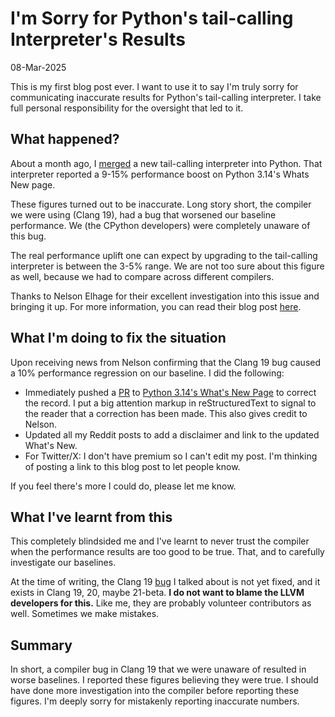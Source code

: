 # I'm Sorry for Python's tail-calling Interpreter's Results

08-Mar-2025

This is my first blog post ever. I want to use it to say
I'm truly sorry for communicating inaccurate results for
Python's tail-calling interpreter. I take full personal 
responsibility for the oversight that led to it.

## What happened?

About a month ago, I [merged][tail-call-pr] a new 
tail-calling interpreter into Python. That interpreter
reported a 9-15% performance boost on Python 3.14's Whats New page.

These figures turned out to be inaccurate. Long story short,
the compiler we were using (Clang 19), had a bug that 
worsened our baseline performance. We (the CPython 
developers) were completely unaware of this bug.

The real performance uplift one can expect by upgrading
to the tail-calling interpreter is between the 3-5% range.
We are not too sure about this figure as well, because we
had to compare across different compilers.

Thanks to Nelson Elhage for their excellent investigation
into this issue and bringing it up. For more information, you can
read their blog post [here][nelson-blog-post].

[tail-call-pr]: https://github.com/python/cpython/pull/128718
[nelson-blog-post]: https://blog.nelhage.com/

## What I'm doing to fix the situation

Upon receiving news from Nelson confirming that the Clang 19 bug caused
a 10% performance regression on our baseline. I did the following:

* Immediately pushed a [PR][whatsnew-tail-call-pr] to [Python 3.14's What's New Page][whatsnew-314] to correct the record. I put a big attention markup in reStructuredText to signal to the reader that a correction has been made. This also gives credit to Nelson.
* Updated all my Reddit posts to add a disclaimer and link to the updated What's New.
* For Twitter/X: I don't have premium so I can't edit my post. I'm thinking of posting a link to this blog post to let people know.

If you feel there's more I could do, please let me know.

[whatsnew-tail-call-pr]: https://github.com/python/cpython/pull/130908
[whatsnew-314]: https://docs.python.org/3.14/whatsnew/3.14.html#whatsnew314-tail-call

## What I've learnt from this

This completely blindsided me and I've learnt to never trust
the compiler when the performance results are too good to be true.
That, and to carefully investigate our baselines.

At the time of writing, the Clang 19 [bug][tailduplicator]
I talked about is not yet fixed, and it exists in Clang 19, 20, maybe 21-beta. **I do not want to blame the LLVM developers for this.** Like me, they are probably volunteer contributors as well.
Sometimes we make mistakes.

[tailduplicator]: https://github.com/llvm/llvm-project/issues/106846

## Summary

In short, a compiler bug in Clang 19 that we were unaware of
resulted in worse baselines. I reported these figures believing 
they were true. I should have done more investigation into the 
compiler before reporting these figures. I'm deeply sorry for
mistakenly reporting inaccurate numbers.